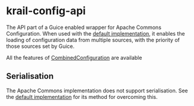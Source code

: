 # krail-config-api

The API part of a Guice enabled wrapper for Apache Commons Configuration.  When used with the [default implementation](https://github.com/KrailOrg/krail-config), it enables the loading of configuration data from multiple sources, with the priority of those sources set by Guice.

All the features of [CombinedConfiguration](https://commons.apache.org/proper/commons-configuration/apidocs/org/apache/commons/configuration2/CombinedConfiguration.html) are available

## Serialisation

The Apache Commons implementation does not support serialisation. See the [default implementation](https://github.com/KrailOrg/krail-config) for its method for overcoming this.